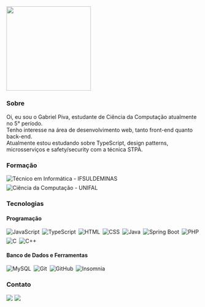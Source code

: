 ## <img src="https://img.shields.io/static/v1?label=Github&message=Gabriel Piva&color=f8efd4&style=for-the-badge&logo=GitHub" width="220px">

### Sobre
Oi, eu sou o Gabriel Piva, estudante de Ciência da Computação atualmente no 5° período.<br>
Tenho interesse na área de desenvolvimento web, tanto front-end quanto back-end.<br>
Atualmente estou estudando sobre TypeScript, design patterns, microsserviços e safety/security com a técnica STPA.

### Formação
<div style="display: flex; gap: 7px; flex-wrap: wrap;">
    <img src="https://img.shields.io/badge/Técnico em Informática-IFSULDEMINAS-00B14F?style=flat-square&labelColor=161616" alt="Técnico em Informática - IFSULDEMINAS">
    <img src="https://img.shields.io/badge/Ciência da Computação-UNIFAL-0071C5?style=flat-square&labelColor=161616" alt="Ciência da Computação - UNIFAL">
</div>

### Tecnologias
#### Programação
<div style="display: flex; gap: 7px; flex-wrap: wrap;">
    <img src="https://img.shields.io/badge/Javascript-F0DB4F?style=for-the-badge&logo=javascript&logoColor=F0DB4F&labelColor=070707" alt="JavaScript">
    <img src="https://img.shields.io/badge/TypeScript-007ACC?style=for-the-badge&logo=typescript&logoColor=007ACC&labelColor=070707" alt="TypeScript">
    <img src="https://img.shields.io/badge/HTML5-E34F26?style=for-the-badge&logo=html5&logoColor=E34F26&labelColor=070707" alt="HTML">
    <img src="https://img.shields.io/badge/CSS3-1572B6?style=for-the-badge&logo=css3&logoColor=1572B6&labelColor=070707" alt="CSS">
    <img src="https://img.shields.io/badge/Java-E84135?style=for-the-badge&logo=openjdk&logoColor=E84135&labelColor=070707" alt="Java">
    <img src="https://img.shields.io/badge/Spring Boot-6DB33F?style=for-the-badge&logo=spring&logoColor=6DB33F&labelColor=070707" alt="Spring Boot">
    <img src="https://img.shields.io/badge/PHP-777BB4?style=for-the-badge&logo=php&logoColor=777BB4&labelColor=070707" alt="PHP">
    <img src="https://img.shields.io/badge/C-3a464b?style=for-the-badge&logo=c&logoColor=3a464b&labelColor=070707" alt="C">
    <img src="https://img.shields.io/badge/C%2B%2B-00599C?style=for-the-badge&logo=c%2B%2B&logoColor=00599C&labelColor=070707" alt="C++">
</div>

#### Banco de Dados e Ferramentas
<div style="display: flex; gap: 7px; flex-wrap: wrap;">
    <img src="https://img.shields.io/badge/MySQL-316192?style=for-the-badge&logo=mysql&logoColor=316192&labelColor=070707" alt="MySQL">
    <img src="https://img.shields.io/badge/GIT-E44C30?style=for-the-badge&logo=git&logoColor=E44C30&labelColor=070707" alt="Git">
    <img src="https://img.shields.io/badge/GitHub-f8efd4?style=for-the-badge&logo=github&logoColor=f8efd4&labelColor=070707" alt="GitHub">
    <img src="https://img.shields.io/badge/Insomnia-7B00FF?style=for-the-badge&logo=insomnia&logoColor=7B00FF&labelColor=070707" alt="Insomnia">
</div>

### Contato 
<div style="display: flex; gap: 5px;">
    <a href="https://www.linkedin.com/in/gabriel-piva/" target="_blank"><img src="https://img.shields.io/badge/LinkedIn-0077B5?style=for-the-badge&logo=linkedin&logoColor=white"></a>
    <a href="mailto:gabriel.piva@sou.unifal-mg.edu.br"><img src="https://img.shields.io/badge/-Gmail-red?style=for-the-badge&logo=gmail&logoColor=white"></a>
</div>
